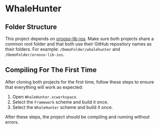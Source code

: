 # WhaleHunter

## Folder Structure

This project depends on [orooso-lib-ios](https://github.com/Vondelbaan/orooso-lib-ios). Make sure both projects share a common root folder and that both use their GitHub repository names as their folders. For example: `/DemoFolder/whalehunter` and `/DemoFolder/orooso-lib-ios`.

## Compiling For The First Time

After cloning both projects for the first time, follow these steps to ensure that everything will work as expected:

1. Open `WhaleHunter.xcworkspace`.
2. Select the `Framework` scheme and build it once.
3. Select the `WhaleHunter` scheme and build it once.

After these steps, the project should be compiling and running without errors.
